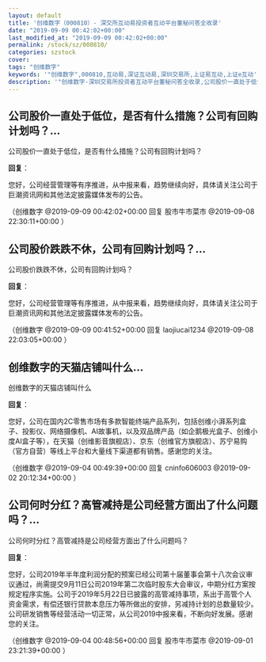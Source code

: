 ```yaml
---
layout: default
title: '创维数字（000810）- 深交所互动易投资者互动平台董秘问答全收录'
date: "2019-09-09 00:42:02+00:00"
last_modified_at: "2019-09-09 00:42:02+00:00"
permalink: /stock/sz/000810/
categories: szstock
cover: 
tags: "创维数字"
keywords: '"创维数字",000810,互动易,深证互动易,深圳交易所,上证易互动,上证e互动'
description: '"创维数字-深圳交易所投资者互动平台董秘问答全收录,公司股价一直处于低位，是否有什么措施？公司有回购计划吗？"'
---
```


## 公司股价一直处于低位，是否有什么措施？公司有回购计划吗？...

公司股价一直处于低位，是否有什么措施？公司有回购计划吗？

**回复**：

您好，公司经营管理等有序推进，从中报来看，趋势继续向好，具体请关注公司于巨潮资讯网和其他法定披露媒体发布的公告。 

（创维数字  @2019-09-09 00:42:02+00:00 回复 股市牛市菜市  @2019-09-08 22:30:11+00:00 ）

## 公司股价跌跌不休，公司有回购计划吗？...

公司股价跌跌不休，公司有回购计划吗？

**回复**：

您好，公司经营管理等有序推进，从中报来看，趋势继续向好，具体请关注公司于巨潮资讯网和其他法定披露媒体发布的公告。 

（创维数字  @2019-09-09 00:41:52+00:00 回复 laojiucai1234  @2019-09-08 22:03:05+00:00 ）

## 创维数字的天猫店铺叫什么...

创维数字的天猫店铺叫什么

**回复**：

您好，公司在国内2C零售市场有多款智能终端产品系列，包括创维小湃系列盒子、投影仪、网络摄像机、AI故事机，以及双品牌产品（如企鹅极光盒子、创维小度AI盒子等），在天猫（创维影音旗舰店）、京东（创维官方旗舰店）、苏宁易购（官方自营）等线上平台和大量线下渠道都有销售。感谢您的关注。 

（创维数字  @2019-09-04 00:49:39+00:00 回复 cninfo606003  @2019-09-02 20:12:34+00:00 ）

## 公司何时分红？高管减持是公司经营方面出了什么问题吗？...

公司何时分红？高管减持是公司经营方面出了什么问题吗？

**回复**：

您好，公司2019年半年度利润分配的预案已经公司第十届董事会第十八次会议审议通过，尚需提交9月11日公司2019年第二次临时股东大会审议，中期分红方案按规定程序实施。公司于2019年5月22日已披露的高管减持事项，系出于高管个人资金需求，有偿还银行贷款本息压力等所做出的安排，另减持计划的总数量较少。公司研发销售等经营活动一切正常，从公司2019中报来看，不断向好发展。感谢您的关注。 

（创维数字  @2019-09-04 00:48:56+00:00 回复 股市牛市菜市  @2019-09-01 23:21:39+00:00 ）


